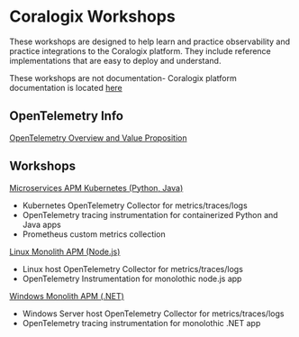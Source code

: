 # Coralogix Workshops

These workshops are designed to help learn and practice observability and practice integrations to the Coralogix platform. They include reference implementations that are easy to deploy and understand.

These workshops are not documentation- Coralogix platform documentation is located [here](https://coralogix.com/docs/)

## OpenTelemetry Info  

[OpenTelemetry Overview and Value Proposition](otel/about-opentelemetry.md)  

## Workshops  

[Microservices APM Kubernetes (Python, Java)](otel/microservices-workshop/index.md)  
- Kubernetes OpenTelemetry Collector for metrics/traces/logs  
- OpenTelemetry tracing instrumentation for containerized Python and Java apps  
- Prometheus custom metrics collection  

[Linux Monolith APM (Node.js)](otel/monolith-workshop/index.md)
- Linux host OpenTelemetry Collector for metrics/traces/logs  
- OpenTelemetry Instrumentation for monolothic node.js app  

[Windows Monolith APM (.NET)](otel/dotnet-windows/index.md)
- Windows Server host OpenTelemetry Collector for metrics/traces/logs  
- OpenTelemetry tracing instrumentation for monolothic .NET app    